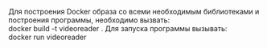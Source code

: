 Для построения Docker образа со всеми необходимым библиотеками и построения программы, необходимо вызвать:  
docker build -t videoreader .
Для запуска программы вызывать:  
docker run videoreader